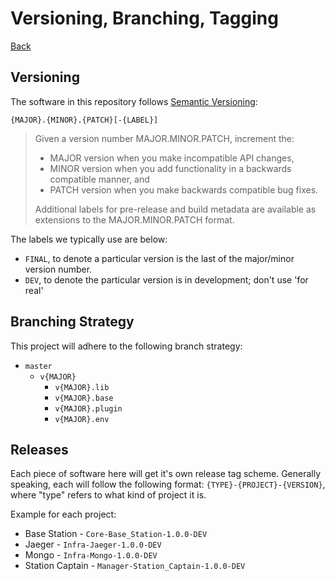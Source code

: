 # Versioning, Branching, Tagging

[Back](README.md)

## Versioning

The software in this repository follows [Semantic Versioning](https://semver.org/):

`{MAJOR}.{MINOR}.{PATCH}[-{LABEL}]`

> Given a version number MAJOR.MINOR.PATCH, increment the:
> 
>   - MAJOR version when you make incompatible API changes,
>   - MINOR version when you add functionality in a backwards compatible manner, and
>   - PATCH version when you make backwards compatible bug fixes.
> 
> Additional labels for pre-release and build metadata are available as extensions to the MAJOR.MINOR.PATCH format.

The labels we typically use are below:

- `FINAL`, to denote a particular version is the last of the major/minor version number.
- `DEV`, to denote the particular version is in development; don't use 'for real'

## Branching Strategy

This project will adhere to the following branch strategy:

- `master`
  - `v{MAJOR}`
    - `v{MAJOR}.lib`
    - `v{MAJOR}.base`
    - `v{MAJOR}.plugin`
    - `v{MAJOR}.env`

## Releases

Each piece of software here will get it's own release tag scheme. Generally speaking, each will follow the following format: `{TYPE}-{PROJECT}-{VERSION}`, where "type" refers to what kind of project it is.

Example for each project:

 - Base Station - `Core-Base_Station-1.0.0-DEV`
 - Jaeger - `Infra-Jaeger-1.0.0-DEV`
 - Mongo - `Infra-Mongo-1.0.0-DEV`
 - Station Captain - `Manager-Station_Captain-1.0.0-DEV`
